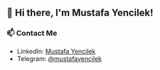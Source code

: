 ## 👋 Hi there, I'm Mustafa Yencilek!


### 📫 Contact Me
- LinkedIn: [Mustafa Yencilek](https://www.linkedin.com/in/mustafa-yencilek/)
- Telegram: [@mustafayencilek](https://t.me/mustafayencilek)

<!--
**MustafaYencilek/MustafaYencilek** is a ✨ _special_ ✨ repository because its `README.md` (this file) appears on your GitHub profile.
-->
